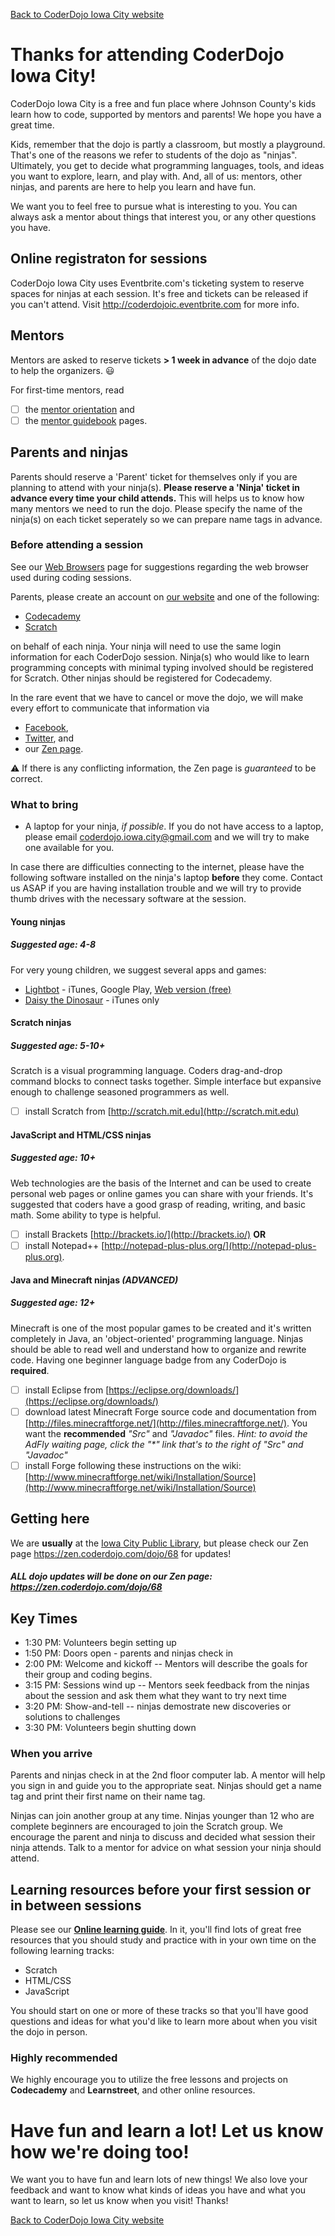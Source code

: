 [Back to CoderDojo Iowa City website](http://www.coderdojoic.org)

# Thanks for attending CoderDojo Iowa City!

CoderDojo Iowa City is a free and fun place where Johnson County's kids learn how to code, supported by mentors and
parents! We hope you have a great time.

Kids, remember that the dojo is partly a classroom, but mostly a
playground. That's one of the reasons we refer to students of the dojo as "ninjas".
Ultimately, you get to decide what programming languages,
tools, and ideas you want to explore, learn, and play with. And, all of us:
mentors, other ninjas, and parents are here to help you learn and have fun.

We want you to feel free to pursue what is interesting to you. You can
always ask a mentor about things that interest you, or any other questions you
have.

## Online registraton for sessions

CoderDojo Iowa City uses Eventbrite.com's ticketing system to reserve spaces for ninjas at each session. It's free and tickets can be released if you can't attend.  Visit http://coderdojoic.eventbrite.com for more info.  

## Mentors
Mentors are asked to reserve tickets __> 1 week in advance__ of the dojo date to help the organizers.  :smiley:

For first-time mentors, read 
  - [ ] the [mentor orientation](https://github.com/CoderDojo-IowaCity/Documentation/blob/iowa_city/Mentor_Orientation.md) and
  - [ ] the [mentor guidebook](https://github.com/CoderDojo-IowaCity/Documentation/blob/iowa_city/Mentor_Guidebook.md) pages.

## Parents and ninjas

Parents should reserve a 'Parent' ticket for themselves only if you are planning to attend with your ninja(s). __Please reserve a 'Ninja' ticket in advance every time your child attends.__ This will helps us to know how many mentors we need to run the dojo.  Please specify the name of the ninja(s) on each ticket seperately so we can prepare name tags in advance. 

### Before attending a session
See our [Web Browsers](web_browsers.md) page for suggestions regarding the web browser used during coding sessions.

Parents, please create an account on [our website](https://coderdojoic.org) and one of the following:

  * [Codecademy](http://www.codecademy.com)
  * [Scratch](http://scratch.mit.edu)

on behalf of each ninja. Your ninja will need to use the same login information for each CoderDojo session.  Ninja(s) who would like to learn programming concepts with minimal typing involved should be registered for Scratch.  Other ninjas should be registered for Codecademy.

In the rare event that we have to cancel or move the dojo, we will make every effort to communicate that information via
  * [Facebook](www.facebook.com/CoderDojoIACity), 
  * [Twitter](http://twitter.com/CoderDojoIACity), and 
  * our [Zen page](https://zen.coderdojo.com/dojo/68).  

:warning: If there is any conflicting information, the Zen page is _guaranteed_ to be correct. 

### What to bring

  * A laptop for your ninja, _if possible_. If you do not have access to a laptop,
    please email [coderdojo.iowa.city@gmail.com](mailto:coderdojo.iowa.city@gmail.com) and we will try to make one available for you.

In case there are difficulties connecting to the internet, please have the following software installed on the ninja's laptop
**before** they come. Contact us ASAP if you are having installation trouble and we will try to provide thumb drives with the necessary software at the session.

#### Young ninjas
##### Suggested age: 4-8
For very young children, we suggest several apps and games:
 * [Lightbot](http://lightbot.com/) - iTunes, Google Play, [Web version (free)](https://coderdojo.com/lightbot-coderdojo-edition/)
 * [Daisy the Dinosaur](https://itunes.apple.com/us/app/daisy-the-dinosaur/id490514278?mt=8) - iTunes only

#### Scratch ninjas
##### Suggested age: 5-10+
Scratch is a visual programming language.  Coders drag-and-drop command blocks to connect tasks together.  Simple interface but expansive enough to challenge seasoned programmers as well.
  - [ ] install Scratch from [http://scratch.mit.edu](http://scratch.mit.edu)

#### JavaScript and HTML/CSS ninjas
##### Suggested age: 10+
Web technologies are the basis of the Internet and can be used to create personal web pages or online games you can share with your friends.  It's suggested that coders have a good grasp of reading, writing, and basic math. Some ability to type is helpful.
  - [ ] install Brackets [http://brackets.io/](http://brackets.io/) __OR__
  - [ ] install Notepad++ [http://notepad-plus-plus.org/](http://notepad-plus-plus.org).

#### Java and Minecraft ninjas _(ADVANCED)_
##### Suggested age: 12+
Minecraft is one of the most popular games to be created and it's written completely in Java, an 'object-oriented' programming language.  Ninjas should be able to read well and understand how to organize and rewrite code.  Having one beginner language badge from any CoderDojo is __required__.  
  - [ ] install Eclipse from [https://eclipse.org/downloads/](https://eclipse.org/downloads/)
  - [ ] download latest Minecraft Forge source code and documentation from [http://files.minecraftforge.net/](http://files.minecraftforge.net/). You want the **recommended** _"Src"_ and _"Javadoc"_ files.  _Hint: to avoid the AdFly waiting page, click the "\*" link that's to the right of "Src" and "Javadoc"_
  - [ ] install Forge following these instructions on the wiki: [http://www.minecraftforge.net/wiki/Installation/Source](http://www.minecraftforge.net/wiki/Installation/Source)

## Getting here

We are **usually** at the [Iowa City Public
Library](https://www.google.com/maps/place/Iowa+City+Public+Library), but please check our Zen page https://zen.coderdojo.com/dojo/68 for updates!

##### ALL dojo updates will be done on our Zen page: https://zen.coderdojo.com/dojo/68

## Key Times

  * 1:30 PM: Volunteers begin setting up
  * 1:50 PM: Doors open - parents and ninjas check in
  * 2:00 PM: Welcome and kickoff -- Mentors will describe the goals for
    their group and coding begins.
  * 3:15 PM: Sessions wind up -- Mentors seek feedback from the ninjas
    about the session and ask them what they want to try next time
  * 3:20 PM: Show-and-tell -- ninjas demostrate new discoveries or solutions to challenges
  * 3:30 PM: Volunteers begin shutting down

### When you arrive

Parents and ninjas check in at the 2nd floor computer lab. A mentor will help you sign in and guide you to the appropriate seat. Ninjas should get a name tag and print their first name on their name tag.

Ninjas can join another group at any time.  Ninjas younger than 12 who are complete beginners are encouraged to join the Scratch group.  We encourage the parent and ninja to discuss and decided what session their ninja attends.  Talk to a mentor for advice on what session your ninja should attend.

## Learning resources before your first session or in between sessions

Please see our **[Online learning guide](http://www.coderdojoic.org/learning-guide)**. In it, you'll find lots of great free resources
that you should study and practice with in your own time on the following learning tracks:

  * Scratch
  * HTML/CSS
  * JavaScript


You should start on one or more of these tracks so that you'll have good questions and ideas for what you'd like to learn more about when you
visit the dojo in person.

### Highly recommended

We highly encourage you to utilize the free lessons and projects on
**Codecademy** and **Learnstreet**, and other online resources.

# Have fun and learn a lot! Let us know how we're doing too!

We want you to have fun and learn lots of new things! We also love your
feedback and want to know what kinds of ideas you have and what you want
to learn, so let us know when you visit! Thanks!

[Back to CoderDojo Iowa City website](http://www.coderdojoic.org)

